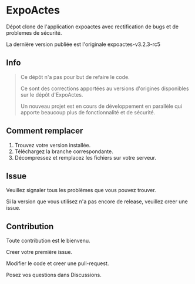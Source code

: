 # ExpoActes

Dépot clone de l'application expoactes avec rectification de bugs et de problemes de sécurité.

La dernière version publiée est l'originale expoactes-v3.2.3-rc5

## Info

>
> Ce dépôt n'a pas pour but de refaire le code.
>
> Ce sont des corrections apportées au versions d'origines disponibles sur le dépôt d'ExpoActes.
>
> Un nouveau projet est en cours de développement en parallèle qui apporte beaucoup plus de fonctionnalité et de sécurité.
>

## Comment remplacer

1. Trouvez votre version installée.
2. Téléchargez la branche correspondante.
3. Décompressez et remplacez les fichiers sur votre serveur.

## Issue

Veuillez signaler tous les problèmes que vous pouvez trouver.

Si la version que vous utilisez n'a pas encore de release, veuillez creer une issue.

## Contribution

Toute contribution est le bienvenu.

Creer votre première issue.

Modifier le code et creer une pull-request.

Posez vos questions dans Discussions.

